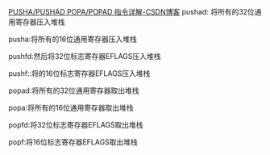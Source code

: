 [PUSHA/PUSHAD POPA/POPAD 指令详解-CSDN博客](https://blog.csdn.net/longintchar/article/details/50866801)
pushad: 将所有的32位通用寄存器压入堆栈  
  
pusha:将所有的16位通用寄存器压入堆栈  
  
pushfd:然后将32位标志寄存器EFLAGS压入堆栈  
  
pushf::将的16位标志寄存器EFLAGS压入堆栈  
  
popad:将所有的32位通用寄存器取出堆栈  
  
popa:将所有的16位通用寄存器取出堆栈  
  
popfd:将32位标志寄存器EFLAGS取出堆栈  
  
popf:将16位标志寄存器EFLAGS取出堆栈